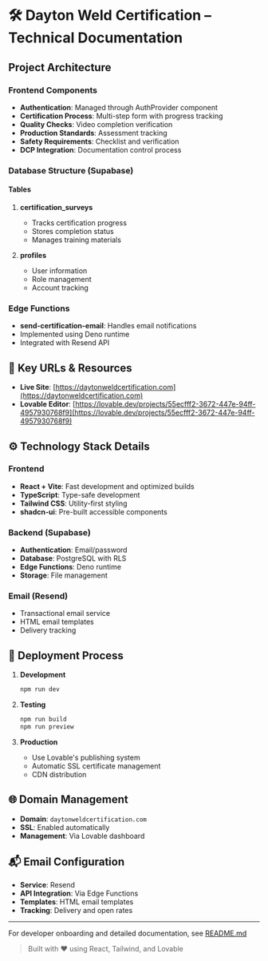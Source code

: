 
# 🛠️ Dayton Weld Certification – Technical Documentation

## Project Architecture

### Frontend Components
- **Authentication**: Managed through AuthProvider component
- **Certification Process**: Multi-step form with progress tracking
- **Quality Checks**: Video completion verification
- **Production Standards**: Assessment tracking
- **Safety Requirements**: Checklist and verification
- **DCP Integration**: Documentation control process

### Database Structure (Supabase)

#### Tables
1. **certification_surveys**
   - Tracks certification progress
   - Stores completion status
   - Manages training materials

2. **profiles**
   - User information
   - Role management
   - Account tracking

### Edge Functions
- **send-certification-email**: Handles email notifications
- Implemented using Deno runtime
- Integrated with Resend API

## 🔗 Key URLs & Resources

- **Live Site**: [https://daytonweldcertification.com](https://daytonweldcertification.com)  
- **Lovable Editor**: [https://lovable.dev/projects/55ecfff2-3672-447e-94ff-4957930768f9](https://lovable.dev/projects/55ecfff2-3672-447e-94ff-4957930768f9)

## ⚙️ Technology Stack Details

### Frontend
- **React + Vite**: Fast development and optimized builds
- **TypeScript**: Type-safe development
- **Tailwind CSS**: Utility-first styling
- **shadcn-ui**: Pre-built accessible components

### Backend (Supabase)
- **Authentication**: Email/password
- **Database**: PostgreSQL with RLS
- **Edge Functions**: Deno runtime
- **Storage**: File management

### Email (Resend)
- Transactional email service
- HTML email templates
- Delivery tracking

## 🚀 Deployment Process

1. **Development**
   ```bash
   npm run dev
   ```

2. **Testing**
   ```bash
   npm run build
   npm run preview
   ```

3. **Production**
   - Use Lovable's publishing system
   - Automatic SSL certificate management
   - CDN distribution

## 🌐 Domain Management

- **Domain**: `daytonweldcertification.com`
- **SSL**: Enabled automatically
- **Management**: Via Lovable dashboard

## 📬 Email Configuration

- **Service**: Resend
- **API Integration**: Via Edge Functions
- **Templates**: HTML email templates
- **Tracking**: Delivery and open rates

---

For developer onboarding and detailed documentation, see [README.md](./README.md)

> Built with ❤️ using React, Tailwind, and Lovable

